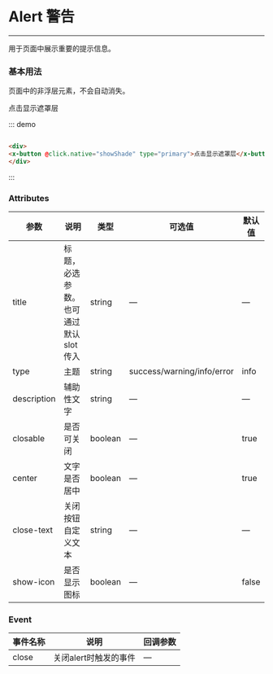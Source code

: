 # Alert 警告
----
用于页面中展示重要的提示信息。

### 基本用法
页面中的非浮层元素，不会自动消失。

<div class="demo-block">
	<x-button @click.native="showShade" type="primary">点击显示遮罩层</x-button>
</div>

<script>
  export default{
    mounted () {
    
    },
    methods: {
      showShade() {
        this.$shade.show();
      }
    }
  }
</script>

::: demo
```html

<div>
<x-button @click.native="showShade" type="primary">点击显示遮罩层</x-button>
</div>


```
:::


### Attributes
| 参数      | 说明                                 | 类型      | 可选值       | 默认值   |
|---------- |------------------------------------ |---------- |------------- |-------- |
|title      |	标题，必选参数。也可通过默认 slot 传入 |	string   |	—           |	—       |
|type	      | 主题                                |	string    |	success/warning/info/error|	info |
|description |	辅助性文字                         |	string    |	—             |	—      |
|closable   |	是否可关闭                           |	boolean   |	—	            | true   |
|center     |	文字是否居中                         |	boolean  |	—            |	true  |
|close-text	| 关闭按钮自定义文本                    |	string   |	—            |	—     |
|show-icon  |	是否显示图标                         |	boolean  	| —             |	false  |

### Event
| 事件名称      | 说明       | 回调参数   |
|------------- |----------- |---------  |
|close         |关闭alert时触发的事件| —  |
